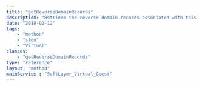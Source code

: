```yaml
---
title: "getReverseDomainRecords"
description: "Retrieve the reverse domain records associated with this server. "
date: "2018-02-12"
tags:
    - "method"
    - "sldn"
    - "Virtual"
classes:
    - "getReverseDomainRecords"
type: "reference"
layout: "method"
mainService : "SoftLayer_Virtual_Guest"
---
```

